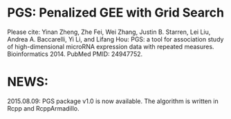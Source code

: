 PGS: Penalized GEE with Grid Search
===
Please cite: Yinan Zheng, Zhe Fei, Wei Zhang, Justin B. Starren, Lei Liu, Andrea A. Baccarelli,
Yi Li, and Lifang Hou: PGS: a tool for association study of high-dimensional microRNA expression data with repeated measures. Bioinformatics 2014. PubMed PMID: 24947752.

NEWS: 
===
2015.08.09: PGS package v1.0 is now available. The algorithm is written in Rcpp and RcppArmadillo. 

